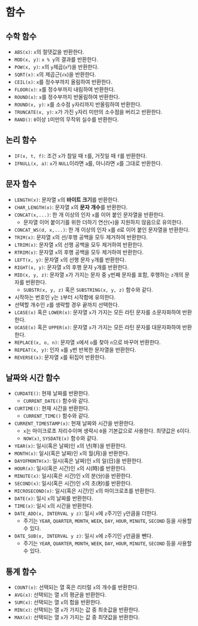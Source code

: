 # 함수

## 수학 함수

- `ABS(x)`: `x`의 절댓값을 반환한다.
- `MOD(x, y)`: `x % y`의 결과를 반환한다.
- `POW(x, y)`: `x`의 `y`제곱(<code>x<sup>y</sup></code>)을 반환한다.
- `SQRT(x)`: `x`의 제곱근(`√x`)을 반환한다.
- `CEIL(x)`: `x`를 정수부까지 올림하여 반환한다.
- `FLOOR(x)`: `x`를 정수부까지 내림하여 반환한다.
- `ROUND(x)`: `x`를 정수부까지 반올림하여 반환한다.
- `ROUND(x, y)`: `x`를 소수점 `y`자리까지 반올림하여 반환한다.
- `TRUNCATE(x, y)`: `x`가 가진 `y`자리 미만의 소수점을 버리고 반환한다.
- `RAND()`: `0`이상 `1`미만의 무작위 실수를 반환한다.

## 논리 함수

- `IF(x, t, f)`: 조건 `x`가 참일 때 `t`를, 거짓일 때 `f`를 반환한다.
- `IFNULL(x, a)`: `x`가 `NULL`이라면 `a`를, 아니라면 `x`를 그대로 반환한다.

## 문자 함수

- `LENGTH(x)`: 문자열 `x`의 **바이트 크기**를 반환한다.
- `CHAR_LENGTH(x)`: 문자열 `x`의 **문자 개수**를 반환한다.
- `CONCAT(x,...)`: 한 개 이상의 인자 `x`를 이어 붙인 문자열을 반환한다.
  - 문자열 이어 붙이기를 위한 더하기 연산(`+`)을 지원하지 않음으로 유의한다.
- `CONCAT_WS(d, x,...)`: 한 개 이상의 인자 `x`를 `d`로 이어 붙인 문자열을 반환한다.
- `TRIM(x)`: 문자열 `x`의 선/후행 공백을 모두 제거하여 반환한다.
- `LTRIM(x)`: 문자열 `x`의 선행 공백을 모두 제거하여 반환한다.
- `RTRIM(x)`: 문자열 `x`의 후행 공백을 모두 제거하여 반환한다.
- `LEFT(x, y)`: 문자열 `x`의 선행 문자 `y`개를 반환한다.
- `RIGHT(x, y)`:  문자열 `x`의 후행 문자 `y`개를 반환한다.
- `MID(x, y, z)`: 문자열 `x`가 가지는 문자 중 `y`번째 문자를 포함, 후행하는 `z`개의 문자를 반환한다.
  - `SUBSTR(x, y, z)` 혹은 `SUBSTRING(x, y, z)` 함수와 같다.
- 시작하는 번호인 `y`는 `1`부터 시작함에 유의한다.
- 선택할 개수인 `z`를 생략할 경우 끝까지 선택한다.
- `LCASE(x)` 혹은 `LOWER(x)`: 문자열 `x`가 가지는 모든 라틴 문자를 소문자화하여 반환한다.
- `UCASE(x)` 혹은 `UPPER(x)`: 문자열 `x`가 가지는 모든 라틴 문자를 대문자화하여 반환한다.
- `REPLACE(x, o, n)`: 문자열 `x`에서 `o`를 찾아 `n`으로 바꾸어 반환한다.
- `REPEAT(x, y)`: 인자 `x`를 `y`번 반복한 문자열을 반환한다.
- `REVERSE(x)`: 문자열 `x`를 뒤집어 반환한다.

## 날짜와 시간 함수

- `CURDATE()`: 현재 날짜를 반환한다.
  - `CURRENT_DATE()` 함수와 같다.
- `CURTIME()`: 현재 시간을 반환한다.
  - `CURRENT_TIME()` 함수와 같다.
- `CURRENT_TIMESTAMP(x)`: 현재 날짜와 시간을 반환한다.
  - `x`는 마이크로초 자리수이며 생략시 `0`을 기본값으로 사용한다. 최댓값은 `6`이다.
  - `NOW(x)`, `SYSDATE(x)` 함수와 같다.
- `YEAR(x)`: 일시(혹은 날짜)인 `x`의 년(年)을 반환한다.
- `MONTH(x)`: 일시(혹은 날짜)인 `x`의 월(月)을 반환한다.
- `DAYOFMONTH(x)`: 일시(혹은 날짜)인 `x`의 일(日)을 반환한다.
- `HOUR(x)`: 일시(혹은 시간)인 `x`의 시(時)를 반환한다.
- `MINUTE(x)`: 일시(혹은 시간)인 `x`의 분(分)을 반환한다.
- `SECOND(x)`: 일시(혹은 시간)인 `x`의 초(秒)를 반환한다.
- `MICROSECOND(x)`: 일시(혹은 시간)인 `x`의 마이크로초를 반환한다.
- `DATE(x)`: 일시 `x`의 날짜를 반환한다.
- `TIME(x)`: 일시 `x`의 시간을 반환한다.
- `DATE_ADD(x, INTERVAL y z)`: 일시 `x`에 `z`주기인 `y`만큼을 더한다.
  - 주기는 `YEAR`, `QUARTER`, `MONTH`, `WEEK`, `DAY`, `HOUR`, `MINUTE`, `SECOND` 등을 사용할 수 있다.
- `DATE_SUB(x, INTERVAL y z)`: 일시 `x`에 `z`주기인 `y`만큼을 뺀다.
  - 주기는 `YEAR`, `QUARTER`, `MONTH`, `WEEK`, `DAY`, `HOUR`, `MINUTE`, `SECOND` 등을 사용할 수 있다.

## 통계 함수

- `COUNT(x)`: 선택되는 열 혹은 리터럴 `x`의 개수를 반환한다.
- `AVG(x)`: 선택되는 열 `x`의 평균을 반환한다.
- `SUM(x)`: 선택되는 열 `x`의 합을 반환한다.
- `MIN(x)`: 선택되는 열 `x`가 가지는 값 중 최솟값을 반환한다.
- `MAX(x)`: 선택되는 열 `x`가 가지는 값 중 최댓값을 반환한다.
